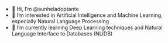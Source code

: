 - 👋 Hi, I’m @aunheladoptante
- 👀 I’m interested in Artificial Intelligence and Machine Learning, especially Natural Language Processing
- 🌱 I’m currently learning Deep Learning techniques and Natural Language Interface to Databases (NLIDB)


<!---
aunheladoptante/aunheladoptante is a ✨ special ✨ repository because its `README.md` (this file) appears on your GitHub profile.
You can click the Preview link to take a look at your changes.
--->
